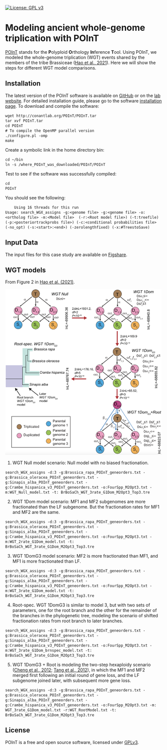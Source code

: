 [![License: GPL v3](https://img.shields.io/badge/License-GPL%20v3-blue.svg)](http://www.gnu.org/licenses/gpl-3.0)

# Modeling ancient whole-genome triplication with POInT

[POInT](https://github.com/gconant0/POInT) stands for the **P**olyploid **O**rthology **In**ference **T**ool. Using POInT, we modeled the whole-genome triplication (WGT) events shared by the members of the tribe Brassiceae ([Hao et al., 2021](https://genome.cshlp.org/content/31/5/799)). Here we will show the steps for different WGT model comparisons.

## Installation

The latest version of the POInT software is available on [GitHub](https://github.com/gconant0/POInT) or on the [lab website](http://conantlab.org/POInT/POInT.html). For detailed installation guide, please go to the software [installation page](http://conantlab.org/POInT/INSTALL). To download and compile the software:
```
wget http://conantlab.org/POInT/POInT.tar
tar xvf POInT.tar
cd POInT
# To compile the OpenMP parallel version
./configure.pl -omp
make
```
Create a symbolic link in the home directory bin:
```
cd ~/bin
ln -s /where_POInT_was_downloaded/POInT/POInT
```
Test to see if the software was successfully compiled:
```
cd
POInT
```
You should see the following:
```
	Using 16 threads for this run
Usage: search_WGX_assigns -g:<genome file> -g:<genome file> -o:<ortholog file> -m:<Model file>  (-r:<Root model file>) (-t:treefile) (-p:<posteriortrackprobs file>) (-c:<conditional probabilities file> (-no_opt) (-s:<start>:<end>) (-zerolengthfixed) (-x:#TreestoSave)
```

## Input Data

The input files for this case study are available on [Figshare](https://doi.org/10.6084/m9.figshare.12277832).



## WGT models
From Figure 2 in [Hao et al. (2021)](https://genome.cshlp.org/content/31/5/799).

![](graphs/WGT_models.png)

1. WGT Null model scenario: Null model with no biased fractionation. 
```
search_WGX_assigns -d:3 -g:Brassica_rapa_POInT_geneorders.txt -g:Brassica_oleracea_POInT_geneorders.txt -g:Sinapis_alba_POInT_geneorders.txt -g:Crambe_hispanica_v3_POInT_geneorders.txt -o:FourSpp_M2Opt3.txt -m:WGT_Null_model.txt -t: BrBoSaCh_WGT_3rate_G1Dom_M2Opt3_Top3.tre
```
2. WGT 1Dom model scenario: MF1 and MF2 subgenomes are more fractionated than the LF subgenome. But the fractionation rates for MF1 and MF2 are the same.
```
search_WGX_assigns -d:3 -g:Brassica_rapa_POInT_geneorders.txt -g:Brassica_oleracea_POInT_geneorders.txt -g:Sinapis_alba_POInT_geneorders.txt -g:Crambe_hispanica_v3_POInT_geneorders.txt -o:FourSpp_M2Opt3.txt -m:WGT_2rate_G1Dom_model.txt -t: BrBoSaCh_WGT_3rate_G1Dom_M2Opt3_Top3.tre
```
3. WGT 1DomG3 model scenario: MF2 is more fractionated than MF1, and MF1 is more fractionated than LF.
```
search_WGX_assigns -d:3 -g:Brassica_rapa_POInT_geneorders.txt -g:Brassica_oleracea_POInT_geneorders.txt -g:Sinapis_alba_POInT_geneorders.txt -g:Crambe_hispanica_v3_POInT_geneorders.txt -o:FourSpp_M2Opt3.txt -m:WGT_3rate_G1Dom_model.txt -t: BrBoSaCh_WGT_3rate_G1Dom_M2Opt3_Top3.tre
```
4. Root-spec. WGT 1DomG3 is similar to model 3, but with two sets of parameters, one for the root branch and the other for the remainder of the branches in the phylogenetic tree, modeling the scenario of shifted fractionation rates from root branch to later branches.
```
search_WGX_assigns -d:3 -g:Brassica_rapa_POInT_geneorders.txt -g:Brassica_oleracea_POInT_geneorders.txt -g:Sinapis_alba_POInT_geneorders.txt -g:Crambe_hispanica_v3_POInT_geneorders.txt -o:FourSpp_M2Opt3.txt -m:WGT_3rate_G1Dom_brnspec_model.txt -t: BrBoSaCh_WGT_3rate_G1Dom_M2Opt3_Top3.tre
```
5. WGT 1DomG3 + Root is modeling the two-step hexaploidy scenario ([Cheng et al., 2012](https://journals.plos.org/plosone/article?id=10.1371/journal.pone.0036442); [Tang et al., 2012](https://academic.oup.com/genetics/article/190/4/1563/6064110)), in which the MF1 and MF2 merged first following an initial round of gene loss, and the LF subgenome joined later, with subsequent more gene loss. 
```
search_WGX_assigns -d:3 -g:Brassica_rapa_POInT_geneorders.txt -g:Brassica_oleracea_POInT_geneorders.txt -g:Sinapis_alba_POInT_geneorders.txt -g:Crambe_hispanica_v3_POInT_geneorders.txt -o:FourSpp_M2Opt3.txt -m: WGT_3rate_G1Dom_model.txt -r:WGT_RootModel.txt -t: BrBoSaCh_WGT_3rate_G1Dom_M2Opt3_Top3.tre
```

## License
POInT is a free and open source software, licensed under [GPLv3](https://github.com/github/choosealicense.com/blob/gh-pages/_licenses/gpl-3.0.txt).
